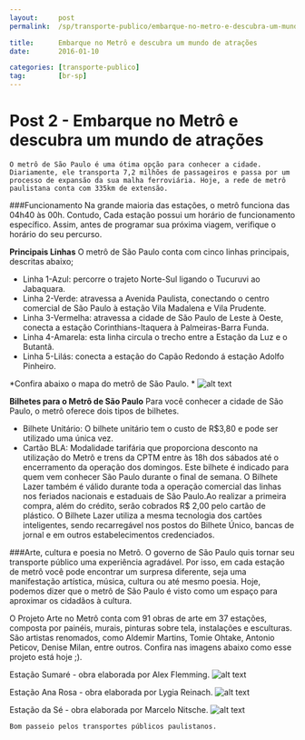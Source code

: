 ```yaml
---
layout:     post
permalink:  /sp/transporte-publico/embarque-no-metro-e-descubra-um-mundo-de-atracoes

title:      Embarque no Metrô e descubra um mundo de atrações
date:       2016-01-10

categories: [transporte-publico]
tag:        [br-sp]
---
```


# Post 2 - Embarque no Metrô e descubra um mundo de atrações
	O metrô de São Paulo é uma ótima opção para conhecer a cidade. Diariamente, ele transporta 7,2 milhões de passageiros e passa por um processo de expansão da sua malha ferroviária. Hoje, a rede de metrô paulistana conta com 335km de extensão. 
	
###Funcionamento
Na grande maioria das estações, o metrô funciona das 04h40 às 00h.  Contudo, Cada estação possui um horário de funcionamento específico. Assim, antes de programar sua próxima viagem, verifique o horário do seu percurso.  

**Principais Linhas**
O metrô de São Paulo conta com cinco linhas principais, descritas abaixo;
 - Linha 1-Azul: percorre o trajeto Norte-Sul ligando o Tucuruvi ao Jabaquara. 
 - Linha 2-Verde: atravessa a Avenida Paulista, conectando o centro comercial de São Paulo à estação Vila Madalena e Vila Prudente.
 - Linha 3-Vermelha: atravessa a cidade de São Paulo de Leste à Oeste, conecta a estação Corinthians-Itaquera à Palmeiras-Barra Funda. 
 - Linha 4-Amarela: esta linha circula o trecho entre a Estação da Luz e o Butantã. 
 - Linha 5-Lilás: conecta a estação do Capão Redondo á estação Adolfo Pinheiro. 
 
 *Confira abaixo o mapa do metrô de São Paulo. *
![alt text][image4]

**Bilhetes para o Metrô de São Paulo**
Para você conhecer a cidade de São Paulo, o metrô oferece dois tipos de bilhetes. 

 - Bilhete Unitário: O bilhete unitário tem o custo de R$3,80 e pode ser utilizado uma única vez. 
 - Cartão BLA: Modalidade tarifária que proporciona desconto na utilização do Metrô e trens da CPTM entre às 18h dos sábados até o encerramento da operação dos domingos. Este bilhete é indicado para quem vem conhecer São Paulo durante o final de semana. O Bilhete Lazer também é válido durante toda a operação comercial das linhas nos feriados nacionais e estaduais de São Paulo.Ao realizar a primeira compra, além do crédito, serão cobrados R$ 2,00 pelo cartão de plástico. O Bilhete Lazer utiliza a mesma tecnologia dos cartões inteligentes, sendo recarregável nos postos do Bilhete Único, bancas de jornal e em outros estabelecimentos credenciados.
 
 ###Arte, cultura e poesia no Metrô. 
 O governo de São Paulo quis tornar seu transporte público uma experiência agradável. Por isso, em cada estação de metrô você pode encontrar um surpresa diferente, seja uma manifestação artística, música, cultura ou até mesmo poesia. Hoje, podemos dizer que o metrô de São Paulo é visto como um espaço para aproximar os cidadãos à cultura. 

O Projeto Arte no Metrô conta com 91 obras de arte em 37 estações, composta por painéis, murais, pinturas sobre tela, instalações e esculturas. São artistas renomados, como Aldemir Martins, Tomie Ohtake, Antonio Peticov, Denise Milan, entre outros.
Confira nas imagens abaixo como esse projeto está hoje ;). 

Estação Sumaré - obra elaborada por Alex Flemming. 
![alt text][image1]

Estação Ana Rosa - obra elaborada por Lygia Reinach. 
![alt text][image2]

Estação da Sé - obra elaborada por Marcelo Nitsche. 
![alt text][image3]

    Bom passeio pelos transportes públicos paulistanos.



[image1]:     http://i655.photobucket.com/albums/uu273/visoesgeraisdocentro/sumare/02.jpg
[image2]: https://metroartesp.files.wordpress.com/2010/03/foto-1757.jpg
[image3]: https://artenalinha.files.wordpress.com/2012/06/marcelo-nitsche-blog.gif

[image4]: http://i1242.photobucket.com/albums/gg533/rmeier1/mapa-da-rede-2017.jpg